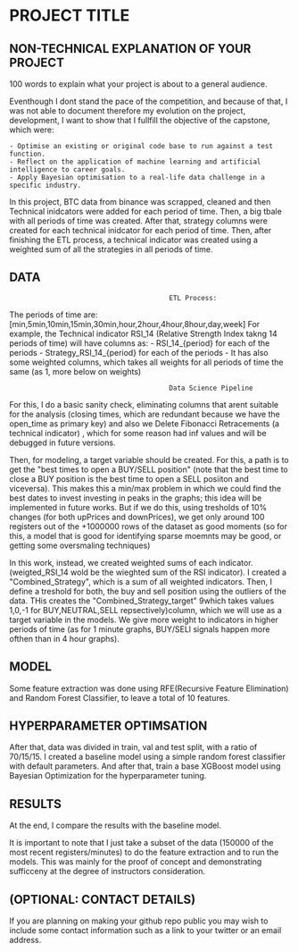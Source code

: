 # PROJECT TITLE 


## NON-TECHNICAL EXPLANATION OF YOUR PROJECT
100 words to explain what your project is about to a general audience. 

Eventhough I dont stand the pace of the competition, and because of that, I was not able to document therefore my evolution on the project, development, I want to show that I fullfill the objective of the capstone, which were:

    - Optimise an existing or original code base to run against a test function.
    - Reflect on the application of machine learning and artificial intelligence to career goals.
    - Apply Bayesian optimisation to a real-life data challenge in a specific industry.

In this project, BTC data from binance was scrapped, cleaned and then Technical inidcators were added for each period of time. Then, a big tbale with all periods of time was created. After that, strategy columns were created for each technical inidcator for each period of time. Then, after finishing the ETL process, a technical indicator was created using a weighted sum of all the strategies in all periods of time. 

## DATA


                                            ETL Process:
The periods of time are:
    [min,5min,10min,15min,30min,hour,2hour,4hour,8hour,day,week]
For example, the Technical indicator RSI_14 (Relative Strength Index takng 14 periods of time) will have columns as:
    - RSI_14_{period} for each of the periods
    - Strategy_RSI_14_{period} for each of the periods
    - It has also some weighted columns, which takes all weights for all periods of time the same (as 1, more below on weights)

                                            Data Science Pipeline
For this, I do a basic sanity check, eliminating columns that arent suitable for the analysis (closing times, which are redundant because we have the open_time as primary key) and also we Delete Fibonacci Retracements (a technical indicator) , which for some reason had inf values and will be debugged in future versions. 

Then, for modeling, a target variable should be created. For this, a path is to get the "best times to open a BUY/SELL position"  (note that the best time to close a BUY position is the best time to open a SELL posiiton and viceversa). This makes this a min/max problem in which we could find the best dates to invest investing in peaks in the graphs; this idea will be implemented in future works. But if we do this, using tresholds of 10% changes (for both upPrices and downPrices), we get only around 100 registers out of the +1000000 rows of the dataset as good moments (so for this, a model that is good for identifying  sparse moemnts may be good, or getting some oversmaling techniques)

In this work, instead, we created weighted sums of each indicator. (weigted_RSI_14 wold be the wieghted sum of the RSI indicator). I created a "Combined_Strategy", which is a sum of all weighted indicators. Then, I define a treshold for both, the buy and sell position using the outliers of the data. THis creates the "Combined_Strategy_target" 9which takes values 1,0,-1 for BUY,NEUTRAL,SELL repsectively)column, which we will use as a target variable in the models. We give more weight to indicators in higher periods of time (as for 1 minute graphs, BUY/SELl signals happen more ofthen than in 4 hour graphs).

## MODEL 

Some feature extraction was done using RFE(Recursive Feature Elimination) and Random Forest Classifier, to leave a total of 10 features. 

## HYPERPARAMETER OPTIMSATION

After that, data was divided in train, val and test split, with a ratio of 70/15/15. I created a baseline model using a simple random forest classifier with default parameters. And after that, train a base XGBoost model using Bayesian Optimization for the hyperparameter tuning. 

## RESULTS

At the end, I compare the results with the baseline model. 


It is important to note that I just take a subset of the data (150000 of the most recent registers/minutes) to do the feature extraction and to run the models. This was mainly for the proof of concept and demonstrating sufficceny at the degree of instructors consideration. 



## (OPTIONAL: CONTACT DETAILS)
If you are planning on making your github repo public you may wish to include some contact information such as a link to your twitter or an email address. 

